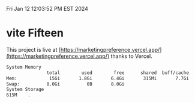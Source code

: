 Fri Jan 12 12:03:52 PM EST 2024

# vite Fifteen


This project is live at [https://marketingpreference.vercel.app/](https://marketingpreference.vercel.app/) thanks to Vercel.

```bash
System Memory
               total        used        free      shared  buff/cache   available
Mem:            15Gi       1.8Gi       6.4Gi       315Mi       7.7Gi        13Gi
Swap:          8.0Gi          0B       8.0Gi
System Storage
615M	.
```
```bash
